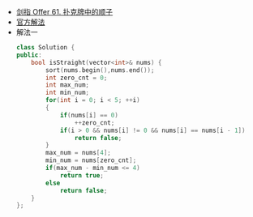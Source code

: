 - [剑指 Offer 61. 扑克牌中的顺子](https://leetcode-cn.com/problems/bu-ke-pai-zhong-de-shun-zi-lcof/)
- [官方解法](https://leetcode-cn.com/problems/bu-ke-pai-zhong-de-shun-zi-lcof/solution/mian-shi-ti-61-bu-ke-pai-zhong-de-shun-zi-ji-he-se/)
- 解法一
    ```C++
    class Solution {
    public:
        bool isStraight(vector<int>& nums) {
            sort(nums.begin(),nums.end());
            int zero_cnt = 0;
            int max_num;
            int min_num;
            for(int i = 0; i < 5; ++i)
            {
                if(nums[i] == 0)
                    ++zero_cnt;
                if(i > 0 && nums[i] != 0 && nums[i] == nums[i - 1])
                    return false;
            }
            max_num = nums[4];
            min_num = nums[zero_cnt];
            if(max_num - min_num <= 4)
                return true;
            else
                return false;
        }
    };
    ```